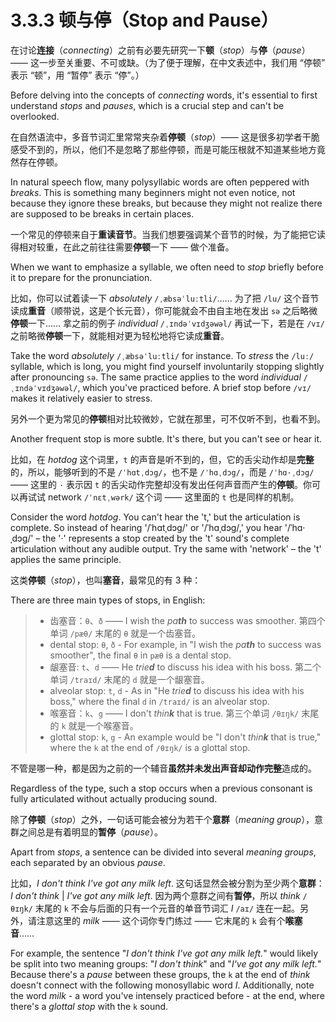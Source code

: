 # 3.3.3 顿与停（Stop and Pause）

在讨论**连接**（*connecting*）之前有必要先研究一下**顿**（*stop*）与**停**（*pause*）—— 这一步至关重要、不可或缺。（为了便于理解，在中文表述中，我们用 “停顿” 表示 “顿”，用 “暂停” 表示 “停”。）

Before delving into the concepts of *connecting* words, it's essential to first understand *stops* and *pauses*, which is a crucial step and can't be overlooked.

在自然语流中，多音节词汇里常常夹杂着**停顿**（*stop*）—— 这是很多初学者干脆感受不到的，所以，他们不是忽略了那些停顿，而是可能压根就不知道某些地方竟然存在停顿。

In natural speech flow, many polysyllabic words are often peppered with *breaks*. This is something many beginners might not even notice, not because they ignore these breaks, but because they might not realize there are supposed to be breaks in certain places.

一个常见的停顿来自于**重读音节**。当我们想要强调某个音节的时候，为了能把它读得相对较重，在此之前往往需要**停顿**一下 —— 做个准备。

 When we want to emphasize a syllable, we often need to *stop* briefly before it to prepare for the pronunciation.

比如，你可以试着读一下 *absolutely* `/ˌæbsəˈluːtli/`…… 为了把 `/lu/` 这个音节读成**重音**（顺带说，这是个长元音），你可能就会不由自主地在发出 `sə` 之后略微**停顿**一下…… 拿之前的例子 *individual* `/ˌɪndəˈvɪdʒəwəl/` 再试一下，若是在 `/vɪ/` 之前略微**停顿**一下，就能相对更为轻松地将它读成**重音**。

Take the word *absolutely* `/ˌæbsəˈluːtli/` for instance. To *stress* the `/luː/` syllable, which is long, you might find yourself involuntarily stopping slightly after pronouncing `sə`. The same practice applies to the word *individual* `/ˌɪndəˈvɪdʒəwəl/`, which you've practiced before. A brief stop before `/vɪ/` makes it relatively easier to stress.

另外一个更为常见的**停顿**相对比较微妙，它就在那里，可不仅听不到，也看不到。

Another frequent stop is more subtle. It's there, but you can't see or hear it.

比如，在 *hotdog* 这个词里，`t` 的声音是听不到的，但，它的舌尖动作却是**完整**的，所以，能够听到的不是 `/ˈhɑtˌdɔg/`，也不是 `/ˈhɑˌdɔg/`，而是 `/ˈhɑ·ˌdɔg/` —— 这里的 `·` 表示因 `t` 的舌尖动作完整却没有发出任何声音而产生的**停顿**。你可以再试试 network `/ˈnɛtˌwərk/` 这个词 —— 这里面的 `t` 也是同样的机制。

Consider the word *hotdog*. You can't hear the 't,' but the articulation is complete. So instead of hearing '/ˈhɑtˌdɔg/' or '/ˈhɑˌdɔg/,' you hear '/ˈhɑ·ˌdɔg/' – the '·' represents a stop created by the 't' sound's complete articulation without any audible output. Try the same with 'network' – the 't' applies the same principle.

这类**停顿**（*stop*），也叫**塞音**，最常见的有 3 种：

There are three main types of stops, in English:

> * 齿塞音：`θ`、`ð` —— I wish the *pa**th*** to success was smoother. 第四个单词 `/pæθ/` 末尾的 `θ` 就是一个齿塞音。
> * dental stop: `θ`, `ð`  - For example, in "I wish the *pa**th*** to success was smoother", the final `θ` in `pæθ` is a dental stop.
> * 龈塞音: `t`、`d` —— He *trie**d*** to discuss his idea with his boss. 第二个单词 `/traɪd/` 末尾的 `d` 就是一个龈塞音。
> * alveolar stop: `t`, `d` - As in "He *trie**d*** to discuss his idea with his boss," where the final `d` in `/traɪd/` is an alveolar stop.
> * 喉塞音：`k`、`g` —— I don't *thin**k*** that is true. 第三个单词 `/θɪŋk/` 末尾的 `k` 就是一个喉塞音。
> * glottal stop: `k`, `g` - An example would be "I don't *thin**k*** that is true," where the `k` at the end of `/θɪŋk/` is a glottal stop.

不管是哪一种，都是因为之前的一个辅音**虽然并未发出声音却动作完整**造成的。

Regardless of the type, such a stop occurs when a previous consonant is fully articulated without actually producing sound.

除了**停顿**（*stop*）之外，一句话可能会被分为若干个**意群**（*meaning group*），意群之间总是有着明显的**暂停**（*pause*）。

Apart from *stops*, a sentence can be divided into several *meaning groups*, each separated by an obvious *pause*.

比如，*I don't think I've got any milk left*. 这句话显然会被分割为至少两个**意群**：*I don't think* | *I've got any milk left*. 因为两个意群之间有**暂停**，所以 *think* `/θɪŋk/` 末尾的 `k` 不会与后面的只有一个元音的单音节词汇 *I* `/aɪ/` 连在一起。另外，请注意这里的 *milk* —— 这个词你专门练过 —— 它末尾的 `k` 会有个**喉塞音**……

For example, the sentence "*I don't think I've got any milk left.*" would likely be split into two meaning groups: "*I don't think*" and "*I've got any milk left.*" Because there's a *pause* between these groups, the `k` at the end of *think* doesn't connect with the following monosyllabic word *I*. Additionally, note the word *milk* - a word you've intensely practiced before - at the end, where there's a *glottal stop* with the `k` sound.

